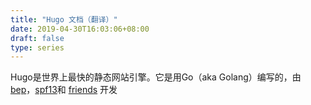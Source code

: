 ```yaml
---
title: "Hugo 文档（翻译）"
date: 2019-04-30T16:03:06+08:00
draft: false
type: series
---
```


Hugo是世界上最快的静态网站引擎。它是用Go（aka Golang）编写的，由[bep](https://github.com/bep)，[spf13](https://github.com/spf13)和 [friends](https://github.com/gohugoio/hugo/graphs/contributors) 开发